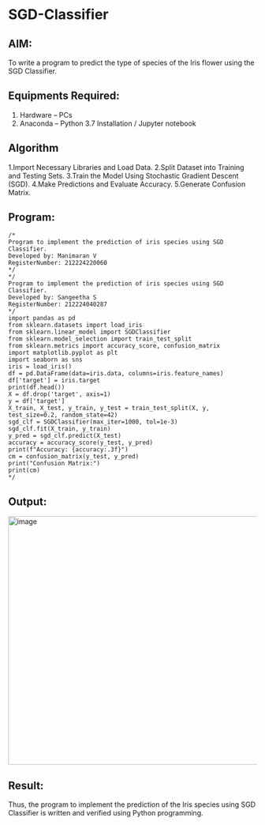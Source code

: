 # SGD-Classifier
## AIM:
To write a program to predict the type of species of the Iris flower using the SGD Classifier.

## Equipments Required:
1. Hardware – PCs
2. Anaconda – Python 3.7 Installation / Jupyter notebook

## Algorithm
1.Import Necessary Libraries and Load Data. 
2.Split Dataset into Training and Testing Sets. 
3.Train the Model Using Stochastic Gradient Descent (SGD). 
4.Make Predictions and Evaluate Accuracy. 
5.Generate Confusion Matrix.

## Program:
```
/*
Program to implement the prediction of iris species using SGD Classifier.
Developed by: Manimaran V
RegisterNumber: 212224220060 
*/
*/
Program to implement the prediction of iris species using SGD Classifier.
Developed by: Sangeetha S
RegisterNumber: 212224040287
*/
import pandas as pd
from sklearn.datasets import load_iris
from sklearn.linear_model import SGDClassifier
from sklearn.model_selection import train_test_split
from sklearn.metrics import accuracy_score, confusion_matrix
import matplotlib.pyplot as plt
import seaborn as sns
iris = load_iris()
df = pd.DataFrame(data=iris.data, columns=iris.feature_names)
df['target'] = iris.target
print(df.head())
X = df.drop('target', axis=1)
y = df['target']
X_train, X_test, y_train, y_test = train_test_split(X, y, test_size=0.2, random_state=42)
sgd_clf = SGDClassifier(max_iter=1000, tol=1e-3)
sgd_clf.fit(X_train, y_train)
y_pred = sgd_clf.predict(X_test)
accuracy = accuracy_score(y_test, y_pred)
print(f"Accuracy: {accuracy:.3f}")
cm = confusion_matrix(y_test, y_pred)
print("Confusion Matrix:")
print(cm)  
*/
```

## Output:
<img width="1007" height="503" alt="image" src="https://github.com/user-attachments/assets/967e23b1-f960-43bf-a267-d3170364d120" />



## Result:
Thus, the program to implement the prediction of the Iris species using SGD Classifier is written and verified using Python programming.
